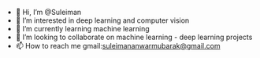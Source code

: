 - 👋 Hi, I’m @Suleiman
- 👀 I’m interested in deep learning and computer vision
- 🌱 I’m currently learning machine learning
- 💞️ I’m looking to collaborate on machine learning - deep learning projects
- 📫 How to reach me gmail:suleimananwarmubarak@gmail.com

<!---
Suleiman010/Suleiman010 is a ✨ special ✨ repository because its `README.md` (this file) appears on your GitHub profile.
You can click the Preview link to take a look at your changes.
--->

